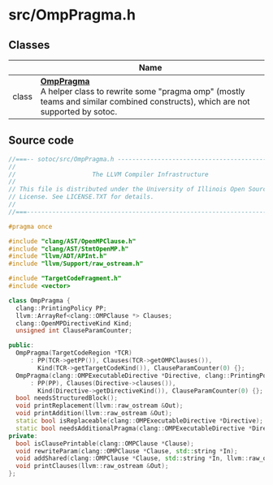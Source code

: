 # src/OmpPragma.h



## Classes

|                | Name           |
| -------------- | -------------- |
| class | **[OmpPragma](Classes/classOmpPragma.md)** <br>A helper class to rewrite some "pragma omp" (mostly teams and similar combined constructs), which are not supported by sotoc.  |




## Source code
```cpp
//===-- sotoc/src/OmpPragma.h ---------------------------------------------===//
//
//                     The LLVM Compiler Infrastructure
//
// This file is distributed under the University of Illinois Open Source
// License. See LICENSE.TXT for details.
//
//===----------------------------------------------------------------------===//

#pragma once

#include "clang/AST/OpenMPClause.h"
#include "clang/AST/StmtOpenMP.h"
#include "llvm/ADT/APInt.h"
#include "llvm/Support/raw_ostream.h"

#include "TargetCodeFragment.h"
#include <vector>

class OmpPragma {
  clang::PrintingPolicy PP;
  llvm::ArrayRef<clang::OMPClause *> Clauses;
  clang::OpenMPDirectiveKind Kind;
  unsigned int ClauseParamCounter;

public:
  OmpPragma(TargetCodeRegion *TCR)
      : PP(TCR->getPP()), Clauses(TCR->getOMPClauses()),
        Kind(TCR->getTargetCodeKind()), ClauseParamCounter(0) {};
  OmpPragma(clang::OMPExecutableDirective *Directive, clang::PrintingPolicy PP)
      : PP(PP), Clauses(Directive->clauses()),
        Kind(Directive->getDirectiveKind()), ClauseParamCounter(0) {};
  bool needsStructuredBlock();
  void printReplacement(llvm::raw_ostream &Out);
  void printAddition(llvm::raw_ostream &Out);
  static bool isReplaceable(clang::OMPExecutableDirective *Directive);
  static bool needsAdditionalPragma(clang::OMPExecutableDirective *Directive);
private:
  bool isClausePrintable(clang::OMPClause *Clause);
  void rewriteParam(clang::OMPClause *Clause, std::string *In);
  void addShared(clang::OMPClause *Clause, std::string *In, llvm::raw_ostream &Out);
  void printClauses(llvm::raw_ostream &Out);
};
```



